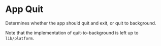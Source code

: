 App Quit
=========

Determines whether the app should quit and exit, or quit to background.

Note that the implementation of quit-to-background is left up to `lib/platform`.
